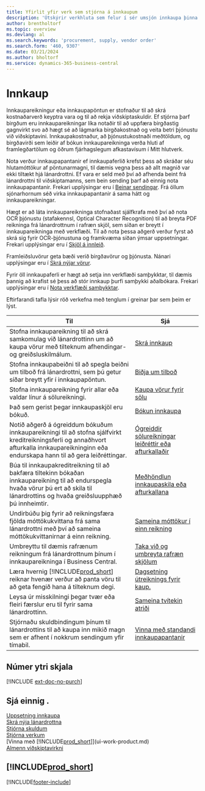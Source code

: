 ```yaml
---
title: Yfirlit yfir verk sem stjórna á innkaupum
description: 'Útskýrir verkhluta sem felur í sér umsjón innkaupa þinna og innkaupaferla, þar með talið hvernig innkaupareikningar og innkaupapantanir virka.'
author: brentholtorf
ms.topic: overview
ms.devlang: al
ms.search.keywords: 'procurement, supply, vendor order'
ms.search.form: '460, 9307'
ms.date: 03/21/2024
ms.author: bholtorf
ms.service: dynamics-365-business-central
---
```

# Innkaup

Innkaupareikningur eða innkaupapöntun er stofnaður til að skrá kostnaðarverð keyptra vara og til að rekja viðskiptaskuldir. Ef stjórna þarf birgðum eru innkaupareikningar líka notaðir til að uppfæra birgðastig gagnvirkt svo að hægt sé að lágmarka birgðakostnað og veita betri þjónustu við viðskiptavini. Innkaupakostnaður, að þjónustukostnaði meðtöldum, og birgðavirði sem leiðir af bókun innkaupareikninga verða hluti af framlegðartölum og öðrum fjárhagslegum afkastavísum í Mitt hlutverk.

Nota verður innkaupapantanir ef innkaupaferlið krefst þess að skráðar séu hlutamóttökur af pöntunarmagni, til dæmis vegna þess að allt magnið var ekki tiltækt hjá lánardrottni. Ef vara er seld með því að afhenda beint frá lánardrottni til viðskiptamanns, sem bein sending þarf að einnig nota innkaupapantanir. Frekari upplýsingar eru í [Beinar sendingar](sales-how-drop-shipment.md). Frá öllum sjónarhornum séð virka innkaupapantanir á sama hátt og innkaupareikningar.

Hægt er að láta innkaupareikninga stofnaðast sjálfkrafa með því að nota OCR þjónustu (stafakennsl, Optical Character Recognition) til að breyta PDF reikninga frá lánardrottnum í rafræn skjöl, sem síðan er breytt í innkaupareikninga með verkflæði. Til að nota þessa aðgerð verður fyrst að skrá sig fyrir OCR-þjónustuna og framkvæma síðan ýmsar uppsetningar. Frekari upplýsingar eru í [Skjöl á innleið](across-income-documents.md).

Framleiðsluvörur geta bæði verið birgðavörur og þjónusta. Nánari upplýsingar eru í [Skrá nýjar vörur](inventory-how-register-new-items.md).

Fyrir öll innkaupaferli er hægt að setja inn verkflæði samþykktar, til dæmis þannig að krafist sé þess að stór innkaup þurfi samþykki aðalbókara. Frekari upplýsingar eru í [Nota verkflæði samþykktar](across-how-use-approval-workflows.md).

Eftirfarandi tafla lýsir röð verkefna með tenglum í greinar þar sem þeim er lýst.

| Til | Sjá |
| --- | --- |
| Stofna innkaupareikning til að skrá samkomulag við lánardrottinn um að kaupa vörur með tilteknum afhendingar- og greiðsluskilmálum. |[Skrá innkaup](purchasing-how-record-purchases.md) |
|Stofna innkaupabeiðni til að spegla beiðni um tilboð frá lánardrottni, sem þú getur síðar breytt yfir í innkaupapöntun.|[Biðja um tilboð](purchasing-how-request-quotes.md)|
| Stofna innkaupareikning fyrir allar eða valdar línur á sölureikningi. |[Kaupa vörur fyrir sölu](purchasing-how-purchase-products-sale.md) |
|Það sem gerist þegar innkaupaskjöl eru bókuð.|[Bókun innkaupa](ui-post-purchases.md)|
| Notið aðgerð á ógreiddum bókuðum innkaupareikningi til að stofna sjálfvirkt kreditreikningsferli og annaðhvort afturkalla innkaupareikninginn eða endurskapa hann til að gera leiðréttingar. |[Ógreiddir sölureikningar leiðréttir eða afturkallaðir](purchasing-how-correct-cancel-unpaid-purchase-invoices.md) |
| Búa til innkaupakreditreikning til að bakfæra tiltekinn bókaðan innkaupareikning til að endurspegla hvaða vörur þú ert að skila til lánardrottins og hvaða greiðsluupphæð þú innheimtir. |[Meðhöndlun innkaupaskila eða afturkallana](purchasing-how-process-purchase-returns-cancellations.md) |
|Undirbúðu þig fyrir að reikningsfæra fjölda móttökukvittana frá sama lánardrottni með því að sameina móttökukvittanirnar á einn reikning.|[Sameina móttökur í einn reikning](purchasing-how-to-combine-receipts.md)|
|Umbreyttu til dæmis rafrænum reikningum frá lánardrottnum þínum í innkaupareikninga í Business Central.|[Taka við og umbreyta rafræn skjölum](purchasing-how-to-receive-and-convert-electronic-documents.md)|
| Læra hvernig [!INCLUDE[prod_short](includes/prod_short.md)] reiknar hvenær verður að panta vöru til að geta fengið hana á tilteknum degi.|[Dagsetning útreiknings fyrir kaup.](purchasing-date-calculation-for-purchases.md)|
|Leysa úr misskilningi þegar tvær eða fleiri færslur eru til fyrir sama lánardrottinn.|[Sameina tvítekin atriði](sales-how-merge-duplicate-records.md)|
|Stjórnaðu skuldbindingum þínum til lánardrottins til að kaupa inn mikið magn sem er afhent í nokkrum sendingum yfir tímabil.|[Vinna með standandi innkaupapantanir](sales-how-to-create-blanket-sales-orders.md)|

## Númer ytri skjala

[!INCLUDE [ext-doc-no-purch](includes/ext-doc-no-purch.md)]

## Sjá einnig .

[Uppsetning innkaupa](purchasing-setup-purchasing.md)  
[Skrá nýja lánardrottna](purchasing-how-register-new-vendors.md)  
[Stjórna skuldum](payables-manage-payables.md)  
[Stjórna verkum](projects-manage-projects.md)  
[Vinna með [!INCLUDE[prod_short](includes/prod_short.md)]](ui-work-product.md)  
[Almenn viðskiptavirkni](ui-across-business-areas.md)

## [!INCLUDE[prod_short](includes/free_trial_md.md)]  


[!INCLUDE[footer-include](includes/footer-banner.md)]
